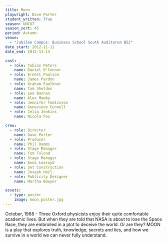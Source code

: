```yaml
---
title: Moon
playwright: Dave Porter
student_written: True
season: UNCUT
season_sort: 45
period: Autumn
venue:
  - "Jubilee Campus: Business School South Auditorum B52"
date_start: 2012-11-12
date_end: 2012-11-13

cast:
  - role: Tobias Peters
    name: Daniel O'Connor
  - role: Ernest Paulson
    name: James Pardon
  - role: Graham Faulkner
    name: Tom Sheldon
  - role: Leo Bannan
    name: Alex Mawby
  - role: Jennifer Tomlinson
    name: Genevieve Cunnell
  - role: Celia Jenkins
    name: Nicola Fox

crew:
  - role: Director
    name: Dave Porter
  - role: Producer
    name: Phil Damms
  - role: Stage Manager
    name: Tom Tolond
  - role: Stage Manager
    name: Anna Learoyd
  - role: Set Construction
    name: Joseph Heil
  - role: Publicity Designer
    name: Martha Bowyer

assets:
  - type: poster
    image: moon_poster.jpg
---
```


October, 1968 - Three Oxford physicists enjoy their quite comfortable academic lives. But when they are told that NASA is about to lose the Space Race, they are embroiled in a plot to deceive the world. Or are they? MOON is a play that explores truth, knowledge, secrets and lies, and how we survive in a world we can never fully understand.
